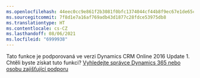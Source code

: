 ```yaml
---
ms.openlocfilehash: 44eec0cc9e861f2b3081f0bfc1374044cf44b8f9ec67e1de65cd29cc27f9ad2e
ms.sourcegitcommit: 7f8d1e7a16af769adb43d1877c28fdce53975db8
ms.translationtype: HT
ms.contentlocale: cs-CZ
ms.lasthandoff: 08/06/2021
ms.locfileid: "6999938"
---
```

Tato funkce je podporovaná ve verzi Dynamics CRM Online 2016 Update 1. Chtěli byste získat tuto funkci? [Vyhledejte správce Dynamics 365 nebo osobu zajišťující podporu](/dynamics365/customerengagement/on-premises/basics/find-administrator-support)